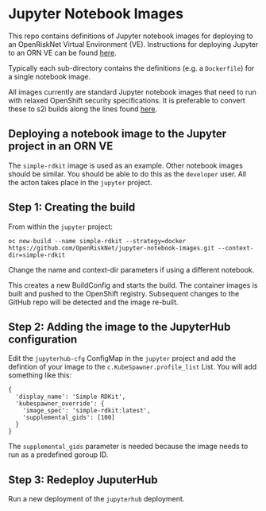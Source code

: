 # Jupyter Notebook Images

This repo contains definitions of Jupyter notebook images for deploying to an OpenRiskNet Virtual Environment (VE).
Instructions for deploying Jupyter to an ORN VE can be found
[here](https://github.com/OpenRiskNet/home/tree/master/openshift/deployments/jupyter).

Typically each sub-directory contains the definitions (e.g. a `Dockerfile`) for a single notebook image.

All images currently are standard Jupyter notebook images that need to run with relaxed OpenShift security specifications.
It is preferable to convert these to s2i builds along the lines found 
[here](https://github.com/jupyter-on-openshift/jupyter-notebooks/tree/master/build-configs).

## Deploying a notebook image to the Jupyter project in an ORN VE

The `simple-rdkit` image is used as an example. Other notebook images should be similar.
You should be able to do this as the `developer` user. All the acton takes place in the `jupyter` project.

## Step 1: Creating the build

From within the `jupyter` project:
```
oc new-build --name simple-rdkit --strategy=docker https://github.com/OpenRiskNet/jupyter-notebook-images.git --context-dir=simple-rdkit
```
Change the name and context-dir parameters if using a different notebook.

This creates a new BuildConfig and starts the build. The container images is built and pushed to the OpenShift registry.
Subsequent changes to the GitHub repo will be detected and the image re-built.

## Step 2: Adding the image to the JupyterHub configuration

Edit the `jupyterhub-cfg` ConfigMap in the `jupyter` project and add the defintion of your image to the `c.KubeSpawner.profile_list`
List. You will add something like this:
```
{
  'display_name': 'Simple RDKit',
  'kubespawner_override': {
    'image_spec': 'simple-rdkit:latest',
    'supplemental_gids': [100]
  }
}
```

The `supplemental_gids` parameter is needed because the image needs to run as a predefined goroup ID.

## Step 3: Redeploy JuputerHub

Run a new deployment of the `jupyterhub` deployment.
